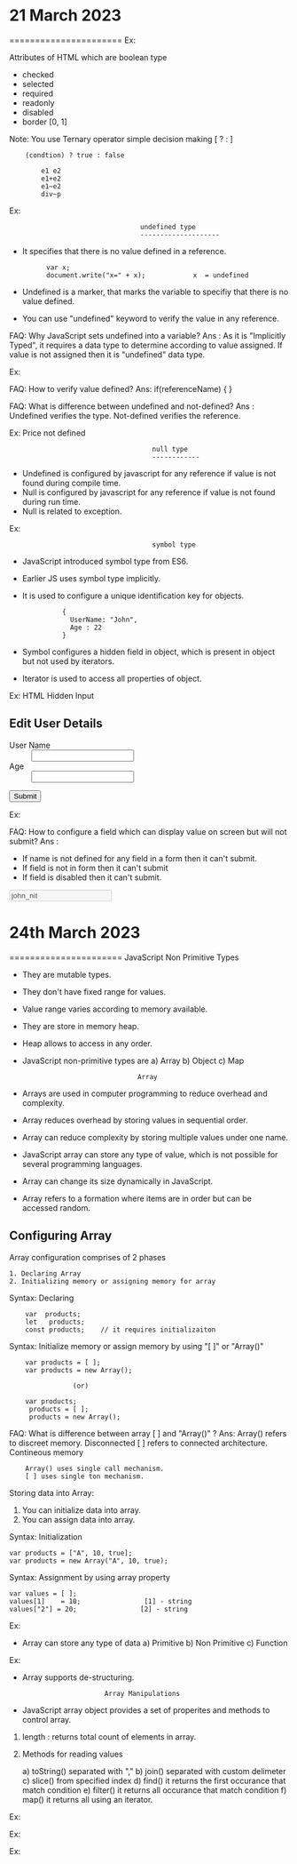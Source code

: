 # 21 March 2023
======================
Ex:
<!DOCTYPE html>
<html lang="en">
<head>
    <meta charset="UTF-8">
    <meta http-equiv="X-UA-Compatible" content="IE=edge">
    <meta name="viewport" content="width=device-width, initial-scale=1.0">
    <title>Document</title>
    <link rel="stylesheet" href="../node_modules/bootstrap/dist/css/bootstrap.css">
    <script>
        var regExp = / /;
        function CountryChanged(){
            var countryName = document.getElementById("lstCountries").value;
            var flag = document.getElementById("flag");
            var txtMobile = document.getElementById("txtMobile");

            if(countryName=="India") {
                flag.src = "images/india.png";
                txtMobile.placeholder = "+91 and 10 digits";
                regExp = /\+91\d{10}/;

            } else if (countryName=="US") {
                flag.src = "images/us.png";
                txtMobile.placeholder = "+(1)(425) 555-0100";
                regExp = /\+\(1\)\(\d{3}\)\s\d{3}-\d{4}/;

            } else if (countryName=="UK") {
                flag.src = "images/uk.png";
                txtMobile.placeholder = "+(44)(20) 1234 5678";
                regExp = /\+\(44\)\(\d{2}\)\s\d{4}\s\d{4}/;
            }
        }
        function RegisterClick(){
            var mobile = document.getElementById("txtMobile").value;
            var mobileError = document.getElementById("mobileError");
            if(mobile.match(regExp)){
                document.write("Registered...");
            } else {
                mobileError.innerHTML = `Invalid Mobile - ${document.getElementById("txtMobile").placeholder}`;
            }
        }
    </script>
</head>
<body class="container-fluid">
    <h2>Verify Mobile</h2>
    <dl class="w-50">
        <dt>Your Country</dt>
        <dd class="input-group">
            <select id="lstCountries" class="form-select" onchange="CountryChanged()">
                <option>Select Country</option>
                <option>India</option>
                <option>US</option>
                <option>UK</option>
            </select>
            <img width="80" height="40" id="flag" border="1" class="input-group-text">
        </dd>
        <dt>Your Mobile</dt>
        <dd>
            <input type="text" class="form-control"  id="txtMobile">
        </dd>
        <dd class="text-danger" id="mobileError"></dd>
    </dl>
    <button onclick="RegisterClick()" class="btn btn-primary">Register</button>
</body>
</html>

                                   Boolean Types

- Boolean types are used in Decision Making.
- JavaScript boolean types can handle 2 values
        a) true
        b) false
- JavaScript boolean expression can handle true and false using 1 and 0.

            true = 1
            false = 0

    var x = true;
    var y = false;

    if(x==1)        // OK      x == true
    {
    }

    true + true = ?  2
    true + "A"  = ?  trueA
    true + 10  = ?  11
 
Note: Booleans are defined only with "true or false" as value.
          However you can compare booleans using 0 or 1

Ex:
<script>
    var x = true;
    if(x==1) {                                            x==true  Good
        document.write("X is true");
    } else {
        document.write("x is false");
    }
</script>

Attributes of HTML which are boolean type
- checked
- selected
- required
- readonly
- disabled
- border [0, 1]

Note: You use Ternary operator simple decision making  [ ? : ]

        (condtion) ? true : false    

            e1 e2
            e1+e2
            e1~e2
            div~p

Ex:
<!DOCTYPE html>
<html lang="en">
<head>
    <meta charset="UTF-8">
    <meta http-equiv="X-UA-Compatible" content="IE=edge">
    <meta name="viewport" content="width=device-width, initial-scale=1.0">
    <title>Document</title>
    <script>
        function StockChanged(){
            var stockCheckBox = document.getElementById("Stock");
            var lblStock = document.getElementById("lblStock");
            lblStock.innerHTML = (stockCheckBox.checked)?"Available":"Out of Stock";
           
        }
    </script>
    <link rel="stylesheet" href="../node_modules/bootstrap-icons/font/bootstrap-icons.css">
    <script>
        function SortClick(){
            var span = document.querySelector("button span");
            span.className = (span.className=="bi bi-sort-alpha-down")? "bi bi-sort-alpha-up" : "bi bi-sort-alpha-down";
        }
    </script>
</head>
<body>
    <h2>Check Box Toggle</h2>
    <input type="checkbox" onchange="StockChanged()" id="Stock"> <span id="lblStock">Out of Stock</span>
    <h2>Button Toggle</h2>
    <button id="sort" onclick="SortClick()">
        <span class="bi bi-sort-alpha-down"></span>
    </button>
</body>
</html>
           

Ex:
<!DOCTYPE html>
<html lang="en">
<head>
    <meta charset="UTF-8">
    <meta http-equiv="X-UA-Compatible" content="IE=edge">
    <meta name="viewport" content="width=device-width, initial-scale=1.0">
    <title>Document</title>
    <script>
        function StockChanged(){
            var stockCheckBox = document.getElementById("Stock");
            var lblStock = document.getElementById("lblStock");
            lblStock.innerHTML = (stockCheckBox.checked)?"Available":"Out of Stock";
           
        }
    </script>
    <link rel="stylesheet" href="../node_modules/bootstrap-icons/font/bootstrap-icons.css">
    <script>
        function SortClick(){
            var span = document.querySelector("button span");
            span.className = (span.className=="bi bi-sort-alpha-down")? "bi bi-sort-alpha-up" : "bi bi-sort-alpha-down";
        }
        function VerifyName(){
            var txtName = document.getElementById("txtName");
            var btnRegister = document.getElementById("btnRegister");
            if(txtName.value=="") {
                btnRegister.disabled = true;
            } else {
                btnRegister.disabled = false;
            }
        }
    </script>
</head>
<body>
    <h2>Your Name</h2>
    <input type="text" onblur="VerifyName()" id="txtName"> <button disabled id="btnRegister">Register</button>
    <h2>Check Box Toggle</h2>
    <input type="checkbox" onchange="StockChanged()" id="Stock"> <span id="lblStock">Out of Stock</span>
    <h2>Button Toggle</h2>
    <button id="sort" onclick="SortClick()">
        <span class="bi bi-sort-alpha-down"></span>
    </button>
</body>
</html>
# 23 rd March 2023
======================
JavaScript Data Types
- Number
- String
- Boolean

FAQ: How to convert a numeric string into number?
Ans:  parseInt(), parseFloat()

FAQ: How to convert a number into string?
Ans:  toString()

            var x =  10;
            x.toString()

FAQ: How to convert a string into boolean?
Ans:  
        var x = "true";
        var y = (x=="true")?true:false;

Ex:
<script>
    var x = "true";
    var y = (x=="true")?true:false;
    document.write(`
        X is ${typeof x} <br>
        Y is ${typeof y}
    `);
</script>

                                     undefined type
                                     --------------------
- It specifies that there is no value defined in a reference.
       
            var x;
            document.write("x=" + x);            x  = undefined

- Undefined is a marker, that marks the variable to specifiy that there is no value defined.

- You can use "undefined" keyword to verify the value in any reference.

FAQ: Why JavaScript sets undefined into a variable?
Ans : As it is "Implicitly Typed", it requires a data type to determine according to
        value assigned. If value is not assigned then it is "undefined" data type.

Ex:
<script>
    var name = "Samsung TV";
    var price = 10300.33;
    if(price==undefined) {                        => not good
        document.write("Name = " + name);
    } else {
        document.write(`Name=${name}<br>Price=${price}`);
    }
</script>

FAQ: How to verify value defined?
Ans:  if(referenceName) { }

<script>
    var name = "Samsung TV";
    var price;
    if(price){                  
        document.write(`Name=${name}<br>Price=${price}`);
    } else {
        document.write(`Name=${name}`);
    }
</script>

FAQ: What is difference between undefined and not-defined?
Ans : Undefined verifies the type.
        Not-defined verifies the reference.

Ex: Price not defined
<script>
    var name = "Samsung TV";
    if(price){                  
        document.write(`Name=${name}<br>Price=${price}`);
    } else {
        document.write(`Name=${name}`);
    }
</script>

                                        null type
                                        ------------
- Undefined is configured by javascript for any reference if value is not found during compile time.
- Null is configured by javascript for any reference if value is not found during run time.
- Null is related to exception.

Ex:
<script>
    var price = prompt("Enter Price");
    if(price==null) {
        document.write(`You canceled - Please provide Price`);
    }
    else if(price=="") {
        document.write(`Price can't be empty`);
    }
    else {
        document.write(`Price=${price}`);
    }
</script>

                                        symbol type
- JavaScript introduced symbol type from ES6.
- Earlier JS uses symbol type implicitly.
- It is used to configure a unique identification key for objects.
   
                {
                  UserName: "John",
                  Age : 22
                }

- Symbol configures a hidden field in object, which is present in object but not used by iterators.
- Iterator is used to access all properties of object.

Ex: HTML Hidden Input

<!DOCTYPE html>
<html lang="en">
<head>
    <meta charset="UTF-8">
    <meta http-equiv="X-UA-Compatible" content="IE=edge">
    <meta name="viewport" content="width=device-width, initial-scale=1.0">
    <title>Document</title>
</head>
<body>
    <form>
        <h2>Edit User Details</h2>
        <dl>
            <input type="hidden" name="UserId" value="john_nit">
            <dt>User Name</dt>
            <dd><input type="text" name="UserName"></dd>
            <dt>Age</dt>
            <dd><input type="number" name="Age"></dd>
        </dl>
        <button>Submit</button>
    </form>
</body>
</html>

Ex:
<script>
     var UserId = Symbol();

     var userDetails = {
        [UserId] : "john_nit",
        UserName : "John",
        Age: 22
     }
     for(var property in userDetails){
        document.write(`${property} : ${userDetails[property]} <br>`);
     }
     document.write("User Id : " + userDetails[UserId] + "<br>");
</script>






FAQ: How to configure a field which can display value on screen but will not submit?
Ans :
   - If name is not defined for any field in a form then it can't submit.
   - If field is not in form then it can't submit
   - If field is disabled then it can't submit.

  <input type="text" name="UserId"  value="john_nit" disabled>

  # 24th March 2023
  ======================
  JavaScript Non Primitive Types
- They are mutable types.
- They don't have fixed range for values.
- Value range varies according to memory available.
- They are store in memory heap.
- Heap allows to access in any order.
- JavaScript non-primitive types are
        a) Array
        b) Object
        c) Map

                                   Array
- Arrays are used in computer programming to reduce overhead and complexity.
- Array reduces overhead by storing values in sequential order.
- Array can reduce complexity by storing multiple values under one name.
- JavaScript array can store any type of value, which is not possible for several programming languages.
- Array can change its size dynamically in JavaScript.
- Array refers to a formation where items are in order but can be accessed random.

Configuring Array
------------------------
Array configuration comprises of 2 phases

    1. Declaring Array
    2. Initializing memory or assigning memory for array

Syntax: Declaring

        var  products;
        let   products;
        const products;    // it requires initializaiton

Syntax: Initialize memory or assign memory by using  "[ ]" or  "Array()"

        var products = [ ];
        var products = new Array();
   
                    (or)

        var products;
         products = [ ];
         products = new Array();

FAQ: What is difference between array  [ ]  and  "Array()" ?
Ans:  Array() refers to discreet memory. Disconnected
        [  ]  refers to connected architecture. Contineous memory

        Array() uses single call mechanism.
        [ ] uses single ton mechanism.

Storing data into Array:
1. You can initialize data into array.
2. You can assign data into array.

Syntax: Initialization

    var products = ["A", 10, true];
    var products = new Array("A", 10, true);

Syntax: Assignment by using array property

    var values = [ ];
    values[1]    = 10;                [1] - string
    values["2"] = 20;                [2] - string

Ex:
<script>
    var values = [10, "john", true];
    values["3"] = "david";
    for(var property in values)
    {
        document.write(`[${property}]-${typeof property} : ${values[property]}-${typeof values[property]}<br>`);
    }
    document.write(values[2]);
</script>

- Array can store any type of data
    a) Primitive
    b) Non Primitive
    c) Function

Ex:
<script>
    var values = [10, "TV", true, ["Delhi", "Hyd"], function(){document.write("Hello !")}];
    document.write(values[3][1] + "<br>");
    values[4]();
</script>

- Array supports de-structuring.

<script>
    var values = [10, "TV", true, ["Delhi", "Hyd"], function(){document.write("Hello !")}];
    var [id, name, stock, cities, hello] = values;
    document.write(cities[1] + "<br>");
    hello();
</script>

                            Array Manipulations
- JavaScript array object provides a set of properites and methods to control array.

1. length                :  returns total count of elements in array.

2. Methods for reading values

    a) toString()                separated with ","
    b) join()                    separated with custom delimeter
    c) slice()                    from specified index
    d) find()                    it returns the first occurance that match condition
    e) filter()                    it returns all occurance that match condition
    f) map()                    it returns all using an iterator.

Ex:
<script>
    var categories = ["Electronics", "Footwear", "Fashion"];
    document.write(categories.toString() + "<br>");
    document.write(categories.join("==>") + "<br>");
    document.write(categories.slice(1,2) + "<br>");
    categories.map(function(category){
        document.write(`<button>${category}</button><br>`);
    })
</script>

Ex:
<script>
   var sales = [35000, 57000, 24400, 67000, 21000];
   var result = sales.find(function(value){
        return value>50000;
   })
   document.write(result);
</script>

Ex:
<script>
   var sales = [35000, 57000, 24400, 67000, 21000];
   var result = sales.filter(function(value){
        return value>50000;
   })
   document.write(result);
</script>